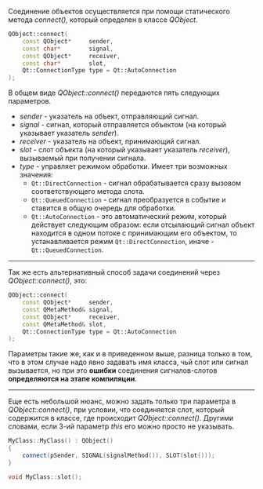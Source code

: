 Соединение объектов осуществляется при помощи статического метода _connect(),_ который определен в классе _QObject_.

```C++
QObject::connect(
	const QObject*     sender,
	const char*        signal,
	const QObject*     receiver,
	const char*        slot,
	Qt::ConnectionType type = Qt::AutoConnection 
);
```

В общем виде _QObject::connect()_ передаются пять следующих параметров.

- _sender_ - указатель на объект, отправляющий сигнал.
- _signal_ - сигнал, который отправляется объектом (на который указывает указатель _sender_).
- _receiver_ - указатель на объект, принимающий сигнал.
- _slot_ - слот объекта (на который указывает указатель _receiver_), вызываемый при получении сигнала.
- _type_ - управляет режимом обработки. Имеет три возможных значения:
    - `Qt::DirectConnection` - сигнал обрабатывается сразу вызовом соответствующего метода слота.
    - `Qt::QueuedConnection` - сигнал преобразуется в событие и ставится в общую очередь для обработки.
    - `Qt::AutoConnection` - это автоматический режим, который действует следующим образом: если отсылающий сигнал объект находится в одном потоке с принимающим его объектом, то устанавливается режим `Qt::DirectConnection`, иначе - `Qt::QueuedConnection`.

---

Так же есть альтернативный способ задачи соединений через _QObject::connect()_, это:

```C++
QObject::connect(
	const QObject*     sender,
	const QMetaMethod& signal,
	const QObject*     receiver,
	const QMetaMethod& slot,
	Qt::ConnectionType type = Qt::AutoConnection 
);
```

Параметры такие же, как и в приведенном выше, разница только в том, что в этом случае надо явно задавать имя класса, чьй слот или сигнал вызывается, но при это **ошибки** соединения сигналов-слотов **определяются на этапе компиляции**.

---

Еще есть небольшой нюанс, можно задать только три параметра в _QObject::connect()_, при условии, что соединяется слот, который содержится в классе, где происходит _QObject::connect()_. Другими словами, если 3-ий параметр _this_ его можно просто не указывать.

```C++
MyClass::MyClass() : QObject()
{
	connect(pSender, SIGNAL(signalMethod()), SLOT(slot()));
}

void MyClass::slot();
```